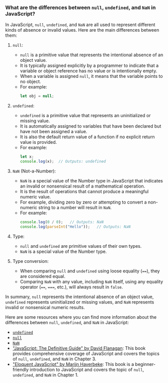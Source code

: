 ### What are the differences between `null`, `undefined`, and `NaN` in JavaScript?

In JavaScript, `null`, `undefined`, and `NaN` are all used to represent different kinds of absence or invalid values. Here are the main differences between them:

1. `null`:
   - `null` is a primitive value that represents the intentional absence of an object value.
   - It is typically assigned explicitly by a programmer to indicate that a variable or object reference has no value or is intentionally empty.
   - When a variable is assigned `null`, it means that the variable points to no object.
   - For example:
     ```javascript
     let obj = null;
     ```

2. `undefined`:
   - `undefined` is a primitive value that represents an uninitialized or missing value.
   - It is automatically assigned to variables that have been declared but have not been assigned a value.
   - It is also the default return value of a function if no explicit return value is provided.
   - For example:
     ```javascript
     let x;
     console.log(x);  // Outputs: undefined
     ```

3. `NaN` (Not-a-Number):
   - `NaN` is a special value of the Number type in JavaScript that indicates an invalid or nonsensical result of a mathematical operation.
   - It is the result of operations that cannot produce a meaningful numeric value.
   - For example, dividing zero by zero or attempting to convert a non-numeric string to a number will result in `NaN`.
   - For example:
     ```javascript
     console.log(0 / 0);   // Outputs: NaN
     console.log(parseInt("Hello"));   // Outputs: NaN
     ```

4. Type:
   - `null` and `undefined` are primitive values of their own types.
   - `NaN` is a special value of the Number type.

5. Type conversion:
   - When comparing `null` and `undefined` using loose equality (`==`), they are considered equal.
   - Comparing `NaN` with any value, including `NaN` itself, using any equality operator (`==`, `===`, etc.), will always result in `false`.

In summary, `null` represents the intentional absence of an object value, `undefined` represents uninitialized or missing values, and `NaN` represents invalid or nonsensical numeric results.

Here are some resources where you can find more information about the differences between `null`, `undefined`, and `NaN` in JavaScript:

- [`undefined`](https://developer.mozilla.org/en-US/docs/Web/JavaScript/Reference/Global_Objects/undefined)
- [`null`](https://developer.mozilla.org/en-US/docs/Web/JavaScript/Reference/Global_Objects/null)
- [`NaN`](https://developer.mozilla.org/en-US/docs/Web/JavaScript/Reference/Global_Objects/NaN)
- ["JavaScript: The Definitive Guide" by David Flanagan](https://www.oreilly.com/library/view/javascript-the-definitive/9781449393854/): This book provides comprehensive coverage of JavaScript and covers the topics of `null`, `undefined`, and `NaN` in Chapter 3.
- ["Eloquent JavaScript" by Marijn Haverbeke](https://eloquentjavascript.net/): This book is a beginner-friendly introduction to JavaScript and covers the topic of `null`, `undefined`, and `NaN` in Chapter 1.
